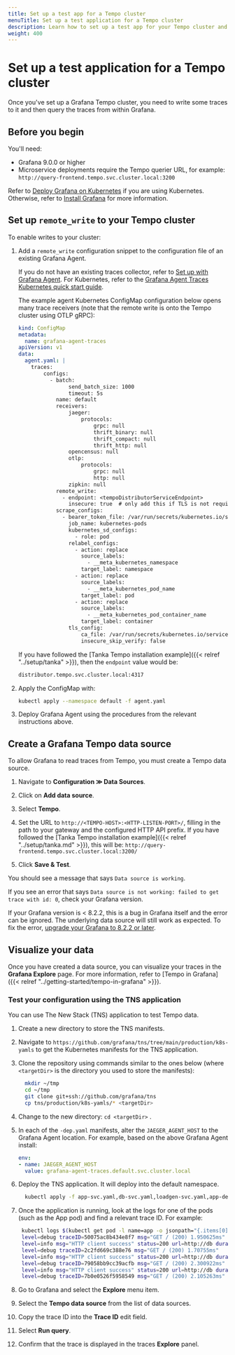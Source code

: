 ```yaml
---
title: Set up a test app for a Tempo cluster
menuTitle: Set up a test application for a Tempo cluster
description: Learn how to set up a test app for your Tempo cluster and visualize data.
weight: 400
---
```


# Set up a test application for a Tempo cluster

Once you've set up a Grafana Tempo cluster, you need to write some traces to it and then query the traces from within Grafana.

## Before you begin

You'll need:

* Grafana 9.0.0 or higher
* Microservice deployments require the Tempo querier URL, for example: `http://query-frontend.tempo.svc.cluster.local:3200`

Refer to [Deploy Grafana on Kubernetes](https://grafana.com/docs/grafana/latest/setup-grafana/installation/kubernetes/#deploy-grafana-on-kubernetes) if you are using Kubernetes.
Otherwise, refer to [Install Grafana](https://grafana.com/docs/grafana/latest/installation/) for more information.

## Set up `remote_write` to your Tempo cluster

To enable writes to your cluster:

1. Add a `remote_write` configuration snippet to the configuration file of an existing Grafana Agent.

   If you do not have an existing traces collector, refer to [Set up with Grafana Agent](https://grafana.com/docs/agent/latest/set-up/).
   For Kubernetes, refer to the [Grafana Agent Traces Kubernetes quick start guide](https://grafana.com/docs/grafana-cloud/kubernetes-monitoring/agent-k8s/k8s_agent_traces/).

   The example agent Kubernetes ConfigMap configuration below opens many trace receivers (note that the remote write is onto the Tempo cluster using OTLP gRPC):

    ```yaml
    kind: ConfigMap
    metadata:
      name: grafana-agent-traces
    apiVersion: v1
    data:
      agent.yaml: |
        traces:
            configs:
              - batch:
                    send_batch_size: 1000
                    timeout: 5s
                name: default
                receivers:
                    jaeger:
                        protocols:
                            grpc: null
                            thrift_binary: null
                            thrift_compact: null
                            thrift_http: null
                    opencensus: null
                    otlp:
                        protocols:
                            grpc: null
                            http: null
                    zipkin: null
                remote_write:
                  - endpoint: <tempoDistributorServiceEndpoint>
                    insecure: true  # only add this if TLS is not required
                scrape_configs:
                  - bearer_token_file: /var/run/secrets/kubernetes.io/serviceaccount/token
                    job_name: kubernetes-pods
                    kubernetes_sd_configs:
                      - role: pod
                    relabel_configs:
                      - action: replace
                        source_labels:
                          - __meta_kubernetes_namespace
                        target_label: namespace
                      - action: replace
                        source_labels:
                          - __meta_kubernetes_pod_name
                        target_label: pod
                      - action: replace
                        source_labels:
                          - __meta_kubernetes_pod_container_name
                        target_label: container
                    tls_config:
                        ca_file: /var/run/secrets/kubernetes.io/serviceaccount/ca.crt
                        insecure_skip_verify: false
    ```

    If you have followed the [Tanka Tempo installation example]({{< relref "../setup/tanka" >}}), then the `endpoint` value would be:

    ```bash
    distributor.tempo.svc.cluster.local:4317
    ```

1. Apply the ConfigMap with:

    ```bash
    kubectl apply --namespace default -f agent.yaml
    ```

1. Deploy Grafana Agent using the procedures from the relevant instructions above.

## Create a Grafana Tempo data source

To allow Grafana to read traces from Tempo, you must create a Tempo data source.

1. Navigate to **Configuration ≫ Data Sources**.

1. Click on **Add data source**.

1. Select **Tempo**.

1. Set the URL to `http://<TEMPO-HOST>:<HTTP-LISTEN-PORT>/`, filling in the path to your gateway and the configured HTTP API prefix. If you have followed the [Tanka Tempo installation example]({{< relref "../setup/tanka.md" >}}), this will be: `http://query-frontend.tempo.svc.cluster.local:3200/`

1. Click **Save & Test**.

You should see a message that says `Data source is working`.

If you see an error that says `Data source is not working: failed to get trace with id: 0`, check your Grafana version.

If your Grafana version is < 8.2.2, this is a bug in Grafana itself and the error can be ignored.
The underlying data source will still work as expected.
To fix the error, [upgrade your Grafana to 8.2.2 or later](https://github.com/grafana/grafana/pull/38018).

## Visualize your data

Once you have created a data source, you can visualize your traces in the **Grafana Explore** page.
For more information, refer to [Tempo in Grafana]({{< relref "../getting-started/tempo-in-grafana" >}}).

### Test your configuration using the TNS application

You can use The New Stack (TNS) application to test Tempo data.

1. Create a new directory to store the TNS manifests.
1. Navigate to `https://github.com/grafana/tns/tree/main/production/k8s-yamls` to get the Kubernetes manifests for the TNS application.
1. Clone the repository using commands similar to the ones below (where `<targetDir>` is the directory you used to store the manifests):

    ```bash
      mkdir ~/tmp
      cd ~/tmp
      git clone git+ssh://github.com/grafana/tns
      cp tns/production/k8s-yamls/* <targetDir>
    ```

1. Change to the new directory: `cd <targetDir>` .
1. In each of the `-dep.yaml` manifests, alter the `JAEGER_AGENT_HOST` to the Grafana Agent location. For example, based on the above Grafana Agent install:
   ```yaml
   env:
   - name: JAEGER_AGENT_HOST
     value: grafana-agent-traces.default.svc.cluster.local
   ```
1. Deploy the TNS application. It will deploy into the default namespace.
   ```bash
	 kubectl apply -f app-svc.yaml,db-svc.yaml,loadgen-svc.yaml,app-dep.yaml,db-dep.yaml,loadgen-dep.yaml
   ```
1. Once the application is running, look at the logs for one of the pods (such as the App pod) and find a relevant trace ID. For example:
   ```bash
  	kubectl logs $(kubectl get pod -l name=app -o jsonpath="{.items[0].metadata.name}")
    level=debug traceID=50075ac8b434e8f7 msg="GET / (200) 1.950625ms"
    level=info msg="HTTP client success" status=200 url=http://db duration=1.297806ms traceID=2c2fd669c388e76
    level=debug traceID=2c2fd669c388e76 msg="GET / (200) 1.70755ms"
    level=info msg="HTTP client success" status=200 url=http://db duration=1.853271ms traceID=79058bb9cc39acfb
    level=debug traceID=79058bb9cc39acfb msg="GET / (200) 2.300922ms"
    level=info msg="HTTP client success" status=200 url=http://db duration=1.381894ms traceID=7b0e0526f5958549
    level=debug traceID=7b0e0526f5958549 msg="GET / (200) 2.105263ms"
   ```
1. Go to Grafana and select the **Explore** menu item.
1. Select the **Tempo data source** from the list of data sources.
1. Copy the trace ID into the **Trace ID** edit field.
1. Select **Run query**.
1. Confirm that the trace is displayed in the traces **Explore** panel.
